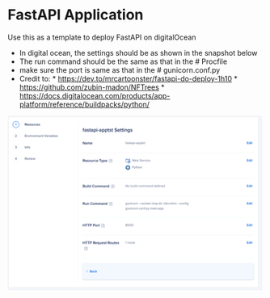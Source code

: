 
# FastAPI Application 
Use this as a template to deploy FastAPI on digitalOcean
* In digital ocean, the settings should be as shown in the snapshot below
* The run command should be the same as that in the # Procfile 
* make sure the port is same as that in the # gunicorn.conf.py
* Credit to:
            * https://dev.to/mrcartoonster/fastapi-do-deploy-1h10 
            * https://github.com/zubin-madon/NFTrees
            * https://docs.digitalocean.com/products/app-platform/reference/buildpacks/python/

![plot](./FastAPIdigitalOceanDeploy.png)
